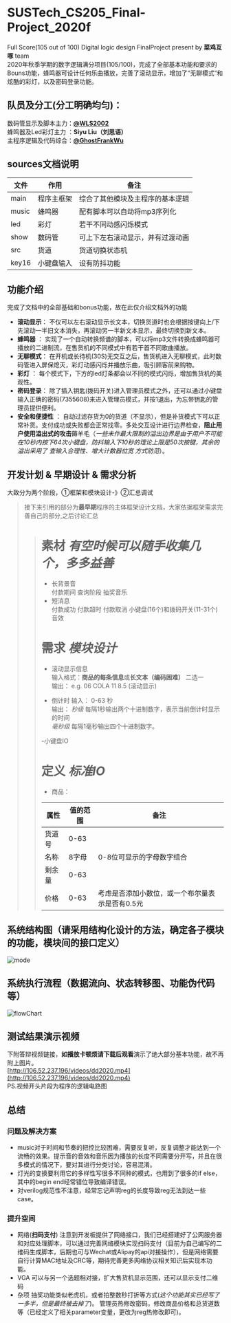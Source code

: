 # SUSTech_CS205_Final-Project_2020f   
Full Score(105 out of 100) Digital logic design FinalProject present by **菜鸡互啄** team  
2020年秋季学期的数字逻辑满分项目(105/100)，完成了全部基本功能和要求的Bouns功能，蜂鸣器可设计任何乐曲播放，完善了滚动显示，增加了“无聊模式”和炫酷的彩灯，以及密码登录功能。  
## 队员及分工(分工明确均匀)：  
数码管显示及脚本主力：**[@WLS2002](https://github.com/WLS2002)**  
蜂鸣器及Led彩灯主力 ：**Siyu Liu（刘思语）**  
主程序逻辑及代码综合：**[@GhostFrankWu](https://github.com/GhostFrankWu)**  
## sources文档说明  

 文件 | 作用 | 备注  
| -- | -- | ---- |  
| main | 程序主框架 | 综合了其他模块及主程序的基本逻辑|  
| music | 蜂鸣器 | 配有脚本可以自动将mp3序列化 |  
| led | 彩灯 | 若干不同动感闪烁模式 |  
| show | 数码管 | 可上下左右滚动显示，并有过渡动画 |  
| src | 货道 | 货道切换状态机 |  
| key16 | 小键盘输入  | 设有防抖功能 | 

## 功能介绍  
完成了文档中的全部基础和bonus功能，故在此仅介绍文档外的功能  
- **滚动显示**： 不仅可以左右滚动显示长文本，切换货道时也会根据按键向上/下先滚动一半旧文本消失，再滚动另一半新文本显示，最终切换到新文本。  
- **蜂鸣器**  ： 实现了一个自动转换频谱的脚本，可以将mp3文件转换成蜂鸣器可播放的二进制流，在售货机的不同模式中有若干首不同歌曲播放。  
- **无聊模式**： 在开机或长待机(30S)无交互之后，售货机进入无聊模式，此时数码管进入屏保熄灭，彩灯动感闪烁并播放乐曲，吸引顾客前来购物。  
- **彩灯**    ： 每个模式下，下方的led灯条都会以不同的模式闪烁，增加售货机的美观性。  
- **密码登录**： 除了插入钥匙(拨码开关)进入管理员模式之外，还可以通过小键盘输入正确的密码(7355608)来进入管理员模式，并按1退出，为忘带钥匙的管理员提供便利。  
- **安全和便捷性**   ： 自动过滤存货为0的货道（不显示），但是补货模式下可以正常补货。支付成功或失败都会正常找零。多处交互设计进行边界检查，**阻止用户使用溢出式的攻击**薅羊毛（*一些未作最大限制的溢出边界是由于用户不可能在10秒内按下64次小键盘，防抖输入下10秒的理论上限是50次按键，其余的溢出采用了 查输入合理性、增大计数器位宽 方式防范*）。 
## 开发计划 & 早期设计 & 需求分析  
大致分为两个阶段，①框架和模块设计-》②汇总调试  
>接下来引用的部分为**最早期**程序的主体框架设计文档，大家依据框架需求完善自己的部分,之后讨论汇总    
>># 素材 *有空时候可以随手收集几个，多多益善* 
>>- 长背景音  
>>付款期间 查询阶段 抽奖音乐  
>>- 短消息  
>>付款成功 付款超时 付款取消 小键盘(16个)和拨码开关(11-31个)音效 
>>
>># 需求 *模块设计*  
>>- 滚动显示信息  
>>输入格式：**商品的每条信息**或**长文本（编码困难）** 二选一  
>>输出： e.g. 06 COLA 11 8.5  (滚动显示)  
>>
>>- 倒计时
>>输入： 0-63 秒  
>>输出： 
>> *秒级* 每隔1秒输出两个十进制数字，表示当前倒计时显示的时间  
>> *毫秒级* 每隔1毫秒输出四个十进制数字。  
>>
>>-小键盘IO
>>
>># 定义 *标准IO*   
>>- 商品：  
>>
>> 属性 | 值的范围 | 备注  
>>| -- | -- | ---- |  
>>| 货道号 | 0-63 | |  
>>| 名称 | 8字母 | 0-8位可显示的字母数字组合 |  
>>| 剩余量 | 0-63 | |  
>>| 价格 | 0-63 | 考虑是否添加小数位，或一个布尔量表示是否有0.5元 |  

## 系统结构图（请采用结构化设计的方法，确定各子模块的功能，模块间的接口定义）  
![mode](https://github.com/GhostFrankWu/SUSTech_CS207_Final-Project_2020f/blob/main/shot/module.png)  
## 系统执行流程（数据流向、状态转移图、功能伪代码等）  
![flowChart](https://github.com/GhostFrankWu/SUSTech_CS207_Final-Project_2020f/blob/main/shot/flow_chart.png)  
## 测试结果演示视频  
 下附答辩视频链接，**如播放卡顿烦请下载后观看**演示了绝大部分基本功能，故不再附上图片。  
 [http://106.52.237.196/videos/dd2020.mp4](http://106.52.237.196/videos/dd2020.mp4)  
 PS.视频开头片段为程序的逻辑电路图  
## 总结
### 问题及解决方案  
- music对于时间和节奏的把控比较困难，需要反复听，反复调整才能达到一个流畅的效果。提示音的音效和音乐因为播放的长度不同需要分开写，并且在很多模式的情况下，要对其进行分类讨论，容易混淆。  
- 灯光的变换要利用它的多样性写很多不同种的模式，也用到了很多的if else，其中的begin end经常错位导致编译错误。  
- 对verilog规范性不注意，经常忘记声明reg的长度导致reg无法到达一些case。  
### 提升空间   
- 网络(**扫码支付**) 注意到开发板提供了网络接口，我们已经搭建好了公网服务器和对应处理脚本，可以通过完善网络模块实现扫码支付（目前为自己编写的二维码生成脚本，后期也可与Wechat或Alipay的api对接操作），但是网络需要自行计算MAC地址及CRC等，期待完善更多网络协议相关知识后实现本功能。  
- VGA 可以与另一个选题相对接，扩大售货机显示范围，还可以显示支付二维码  
- 杂项 抽奖功能类似老虎机，或者拍整数秒打折等方式(*这个功能其实已经写了一多半，但是最终被去掉了*)。 管理员热修改密码，修改商品价格和总货道数等（已经定义了相关parameter变量，更改为reg热修改即可)。
